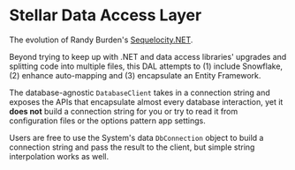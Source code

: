# Stellar Data Access Layer
The evolution of Randy Burden's [Sequelocity.NET](https://github.com/randyburden/Sequelocity.NET).

Beyond trying to keep up with .NET and data access libraries' upgrades and splitting code into multiple files, this DAL attempts to (1) include Snowflake, (2) enhance auto-mapping and (3) encapsulate an Entity Framework.

The database-agnostic `DatabaseClient` takes in a connection string and exposes the APIs that encapsulate almost every database interaction, yet it **does not** build a connection string for you or try to read it from configuration files or the options pattern app settings.

Users are free to use the System's data `DbConnection` object to build a connection string and pass the result to the client, but simple string interpolation works as well.

